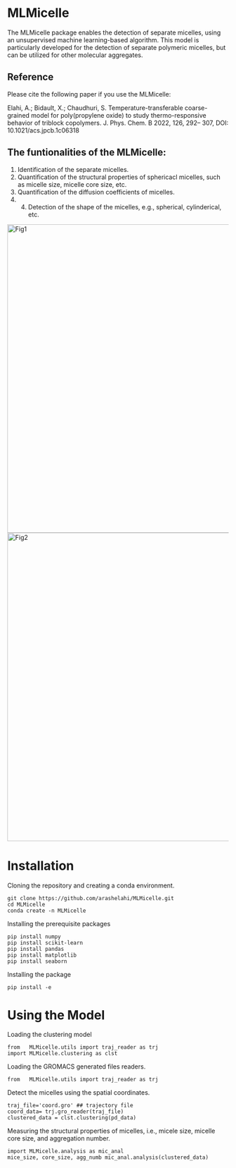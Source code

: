 # MLMicelle
The MLMicelle package enables the detection of separate micelles, using an unsupervised machine learning-based algorithm. This model is particularly developed for the detection of separate polymeric micelles, but can be utilized for other molecular aggregates.

## Reference
Please cite the following paper if you use the MLMicelle:

Elahi, A.; Bidault, X.; Chaudhuri, S. Temperature-transferable coarse-grained model for poly(propylene oxide) to study thermo-responsive behavior of triblock copolymers. J. Phys. Chem. B 2022, 126, 292– 307,  DOI: 10.1021/acs.jpcb.1c06318


## The funtionalities of the MLMicelle:
1. Identification of the separate micelles.
2. Quantification of the structural properties of sphericacl micelles, such as micelle size, micelle core size, etc.
3. Quantification of the diffusion coefficients of micelles.
4. 4. Detection of the shape of the micelles, e.g., spherical, cylinderical, etc.

<img width="700" alt="Fig1" src="https://github.com/user-attachments/assets/52c20287-a657-415b-8fe4-feaadb5fd4d4">
<img width="700" alt="Fig2" src="https://github.com/user-attachments/assets/33e645c9-bd44-436e-be0c-7f36470d4135">



# Installation
Cloning the repository and creating a conda environment.
``` 
git clone https://github.com/arashelahi/MLMicelle.git
cd MLMicelle
conda create -n MLMicelle
```
Installing the prerequisite packages
```
pip install numpy
pip install scikit-learn
pip install pandas
pip install matplotlib
pip install seaborn
```

Installing the package
```
pip install -e

```
# Using the Model

Loading the clustering model
```
from   MLMicelle.utils import traj_reader as trj
import MLMicelle.clustering as clst
```

Loading the GROMACS generated files readers.

```
from   MLMicelle.utils import traj_reader as trj
```

Detect the micelles using the spatial coordinates.

```
traj_file='coord.gro' ## trajectory file
coord_data= trj.gro_reader(traj_file)
clustered_data = clst.clustering(pd_data)
```
Measuring the structural properties of micelles, i.e., micele size, micelle core size, and aggregation number.

```
import MLMicelle.analysis as mic_anal
mice_size, core_size, agg_numb mic_anal.analysis(clustered_data)

```

